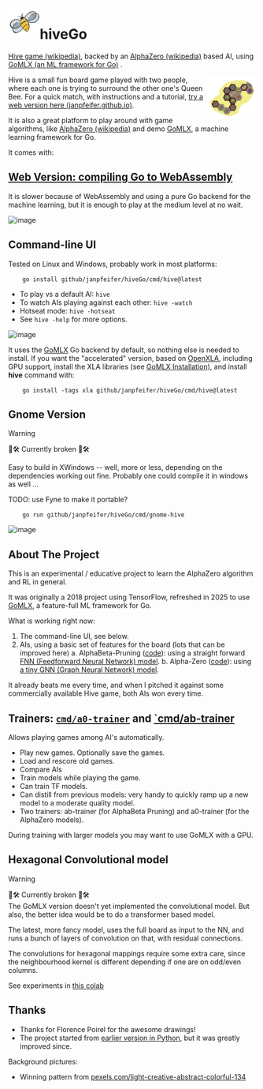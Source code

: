 <img align="left" src="images/Queen.png" alt="Queen Bee" width="64px"/>

# hiveGo <br/>

[Hive game (wikipedia)](https://en.wikipedia.org/wiki/Hive_(game)), backed by an [AlphaZero (wikipedia)](https://en.wikipedia.org/wiki/AlphaZero) 
based AI, using [GoMLX (an ML framework for Go)](https://github.com/gomlx/gomlx) .

<img align="right" src="www/hive/assets/endgame.png" alt="Ant" width="100px"/>

Hive is a small fun board game played with two people, where each one is trying to surround the other one's Queen Bee.
For a quick match, with instructions and a tutorial, 
[try a web version here (janpfeifer.github.io)](https://janpfeifer.github.io/hiveGo/www/hive/).

It is also a great platform to play around with game algorithms, like [AlphaZero (wikipedia)](https://en.wikipedia.org/wiki/AlphaZero) and demo [GoMLX](https://github.com/gomlx/gomlx),
a machine learning framework for Go.

It comes with:

## [Web Version: compiling Go to WebAssembly](https://janpfeifer.github.io/hiveGo/www/hive/)

It is slower because of WebAssembly and using a pure Go backend for the machine learning, but it is enough to play at the medium level at no wait.

<img src="https://github.com/user-attachments/assets/d6531652-bb46-4cbb-b6e1-ef9088354374" alt="image" width="800" height="600">

## Command-line UI

Tested on Linux and Windows, probably work in most platforms:

```
    go install github/janpfeifer/hiveGo/cmd/hive@latest
```

* To play vs a default AI: `hive`
* To watch AIs playing against each other: `hive -watch`
* Hotseat mode: `hive -hotseat`
* See `hive -help` for more options.

![image](https://github.com/user-attachments/assets/f67d8ad5-f047-4154-843e-4319aa55b794)

It uses the [GoMLX](https://github.com/gomlx/gomlx) Go backend  by default, so nothing else is needed to install. 
If you want the "accelerated" version, based on [OpenXLA](https://openxla.org/), including GPU support, install the XLA
libraries (see [GoMLX Installation](https://github.com/gomlx/gomlx?tab=readme-ov-file#installation)), and install **hive** command with:

```
    go install -tags xla github/janpfeifer/hiveGo/cmd/hive@latest
```


## Gnome Version

> [!WARNING]
> 🚧🛠 Currently broken 🚧🛠 <br/>

Easy to build in XWindows -- well, more or less, depending on the dependencies working out fine. Probably one could compile it in windows as well ... 

TODO: use Fyne to make it portable?

```
    go run github/janpfeifer/hiveGo/cmd/gnome-hive
```

![image](https://github.com/user-attachments/assets/87fe827c-14b8-4367-91d9-98a9be067f89)

## About The Project

This is an experimental / educative project to learn the AlphaZero algorithm and RL in general.

It was originally a 2018 project using TensorFlow, refreshed in 2025 to use [GoMLX](https://github.com/gomlx/gomlx),
a feature-full ML framework for Go.

What is working right now:

1. The command-line UI, see below.
2. AIs, using a basic set of features for the board (lots that can be improved here)
   a. AlphaBeta-Pruning ([code](https://github.com/janpfeifer/hiveGo/blob/main/internal/searchers/alphabeta/alphabeta.go)): 
      using a straight forward [FNN (Feedforward Neural Network) model](https://github.com/janpfeifer/hiveGo/blob/main/internal/ai/gomlx/fnn.go).
   b. Alpha-Zero ([code](https://github.com/janpfeifer/hiveGo/blob/main/internal/searchers/mcts/mcts.go)): 
      using [a tiny GNN (Graph Neural Network) model](https://github.com/janpfeifer/hiveGo/blob/main/internal/ai/gomlx/alphazerofnn.go).

It already beats me every time, and when I pitched it against some commercially available Hive game, both AIs won
every time.

## Trainers: [`cmd/a0-trainer`](https://github.com/janpfeifer/hiveGo/tree/main/cmd/a0-trainer) and [`cmd/ab-trainer](https://github.com/janpfeifer/hiveGo/tree/main/cmd/ab-trainer)

Allows playing games among AI's automatically. 

* Play new games. Optionally save the games.
* Load and rescore old games.
* Compare AIs
* Train models while playing the game.
* Can train TF models.
* Can distill from previous models: very handy to quickly ramp up a new model to a moderate quality model.
* Two trainers: ab-trainer (for AlphaBeta Pruning) and a0-trainer (for the AlphaZero models).

During training with larger models you may want to use GoMLX with a GPU.

## Hexagonal Convolutional model

> [!WARNING]
> 🚧🛠 Currently broken 🚧🛠 <br/>
> The GoMLX version doesn't yet implemented the convolutional model.
> But also, the better idea would be to do a transformer based model.

The latest, more fancy model, uses the full board as input to the NN, and
runs a bunch of layers of convolution on that, with residual connections.

The convolutions for hexagonal mappings require some extra care, since the
neighbourhood kernel is different depending if one are on odd/even columns.

See experiments in [this colab](https://colab.research.google.com/drive/1r4P5Uc3S5Lw3sznEVMrbF3H9HkskZH6S)

## Thanks

* Thanks for Florence Poirel for the awesome drawings!
* The project started from [earlier version in Python](https://github.com/makatony/hiveAI), but it was greatly improved since.

Background pictures:
* Winning pattern from [pexels.com/light-creative-abstract-colorful-134](https://www.pexels.com/photo/light-creative-abstract-colorful-134/)


